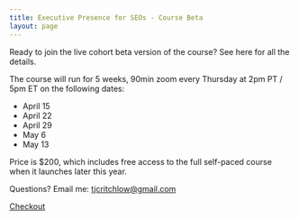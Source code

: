```yaml
---
title: Executive Presence for SEOs - Course Beta
layout: page
---
```


Ready to join the live cohort beta version of the course? See here for all the details.

The course will run for 5 weeks, 90min zoom every Thursday at 2pm PT / 5pm ET on the following dates:

- April 15
- April 22
- April 29
- May 6
- May 13

Price is $200, which includes free access to the full self-paced course when it launches later this year.

Questions? Email me: tjcritchlow@gmail.com

<!-- Load Stripe.js on your website. -->
<script src="https://js.stripe.com/v3"></script>

<!-- Create a button that your customers click to complete their purchase. Customize the styling to suit your branding. -->
<div class="">
  
  <a id="checkout-button-price_1Id673L5622gsGmhuuzXenee" class="f4 link dim br3 ph3 pv2 mb2 dib white bg-seomba-red" href="#0">Checkout</a>
  
</div>

<div id="error-message"></div>

<script>
(function() {
  var stripe = Stripe('pk_test_51IbsfsL5622gsGmhJJ5dSs1jyz8DT7fHab9VY8OviLn3a8BuDoCmcItTB7fNB9x39hNVlXfDlgI8hdSLRwRuobfs00rkVJ2QO5');

  var checkoutButton = document.getElementById('checkout-button-price_1Id673L5622gsGmhuuzXenee');
  checkoutButton.addEventListener('click', function () {
    /*
     * When the customer clicks on the button, redirect
     * them to Checkout.
     */
    stripe.redirectToCheckout({
      lineItems: [{price: 'price_1Id673L5622gsGmhuuzXenee', quantity: 1}],
      mode: 'payment',
      /*
       * Do not rely on the redirect to the successUrl for fulfilling
       * purchases, customers may not always reach the success_url after
       * a successful payment.
       * Instead use one of the strategies described in
       * https://stripe.com/docs/payments/checkout/fulfill-orders
       */
      successUrl: 'https://seomba.com/thankyou',
      cancelUrl: 'https://seomba.com/cancelled',
    })
    .then(function (result) {
      if (result.error) {
        /*
         * If `redirectToCheckout` fails due to a browser or network
         * error, display the localized error message to your customer.
         */
        var displayError = document.getElementById('error-message');
        displayError.textContent = result.error.message;
      }
    });
  });
})();
</script>